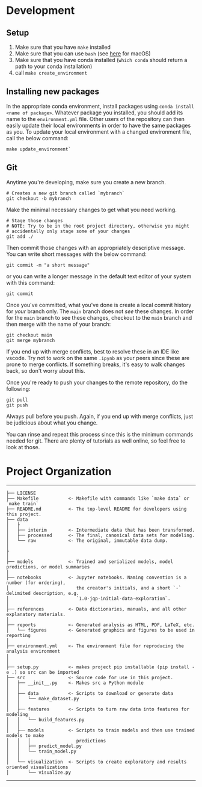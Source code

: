 # Development

## Setup

1. Make sure that you have `make` installed
2. Make sure that you can use `bash` (see [here](https://www.howtogeek.com/444596/how-to-change-the-default-shell-to-bash-in-macos-catalina/) for macOS)
3. Make sure that you have conda installed (`which conda` should return a path to your conda installation)
4. call `make create_environment`

## Installing new packages
In the appropriate conda environment, install packages using `conda install <name of package>`. Whatever package you installed, you should add its name to the `environment.yml` file. Other users of the repository can then easily update their local environments in order to have the same packages as you. To update your local environment with a changed environment file, call the below command:

```shell
make update_environment`
```

## Git

Anytime you're developing, make sure you create a new branch.

```shell
# Creates a new git branch called `mybranch`
git checkout -b mybranch
```

Make the minimal necessary changes to get what you need working. 

```shell
# Stage those changes
# NOTE: Try to be in the root project directory, otherwise you might 
# accidentally only stage some of your changes
git add ./
```

Then commit those changes with an appropriately descriptive message. You can write short messages with the below command:

```shell
git commit -m "a short message"
```

or you can write a longer message in the default text editor of your system with this command:

```shell
git commit
```

Once you've committed, what you've done is create a local commit history for *your* branch only. The `main` branch does not *see* these changes. In order for the `main` branch to see these changes, checkout to the `main` branch and then merge with the name of your branch:

```shell
git checkout main
git merge mybranch
```

If you end up with merge conflicts, best to resolve these in an IDE like vscode. Try not to work on the same `.ipynb` as your peers since these are prone to merge conflicts. If something breaks, it's easy to walk changes back, so don't worry about this. 

Once you're ready to push your changes to the remote repository, do the following:

```shell
git pull
git push
```

Always pull before you push. Again, if you end up with merge conflicts, just be judicious about what you change.

You can rinse and repeat this process since this is the minimum commands needed for git. There are plenty of tutorials as well online, so feel free to look at those.

# Project Organization
------------

    ├── LICENSE
    ├── Makefile           <- Makefile with commands like `make data` or `make train`
    ├── README.md          <- The top-level README for developers using this project.
    ├── data
    │   ├
    │   ├── interim        <- Intermediate data that has been transformed.
    │   ├── processed      <- The final, canonical data sets for modeling.
    │   └── raw            <- The original, immutable data dump.
    │
    ├
    │
    ├── models             <- Trained and serialized models, model predictions, or model summaries
    │
    ├── notebooks          <- Jupyter notebooks. Naming convention is a number (for ordering),
    │                         the creator's initials, and a short `-` delimited description, e.g.
    │                         `1.0-jqp-initial-data-exploration`.
    │
    ├── references         <- Data dictionaries, manuals, and all other explanatory materials.
    │
    ├── reports            <- Generated analysis as HTML, PDF, LaTeX, etc.
    │   └── figures        <- Generated graphics and figures to be used in reporting
    │
    ├── environment.yml    <- The environment file for reproducing the analysis environment
    │                         
    │
    ├── setup.py           <- makes project pip installable (pip install -e .) so src can be imported
    ├── src                <- Source code for use in this project.
    │   ├── __init__.py    <- Makes src a Python module
    │   │
    │   ├── data           <- Scripts to download or generate data
    │   │   └── make_dataset.py
    │   │
    │   ├── features       <- Scripts to turn raw data into features for modeling
    │   │   └── build_features.py
    │   │
    │   ├── models         <- Scripts to train models and then use trained models to make
    │   │   │                 predictions
    │   │   ├── predict_model.py
    │   │   └── train_model.py
    │   │
    │   └── visualization  <- Scripts to create exploratory and results oriented visualizations
    │       └── visualize.py


--------
